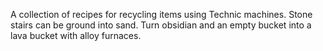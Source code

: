 A collection of recipes for recycling items using Technic machines. Stone stairs can be ground into sand. Turn obsidian and an empty bucket into a lava bucket with alloy furnaces.
